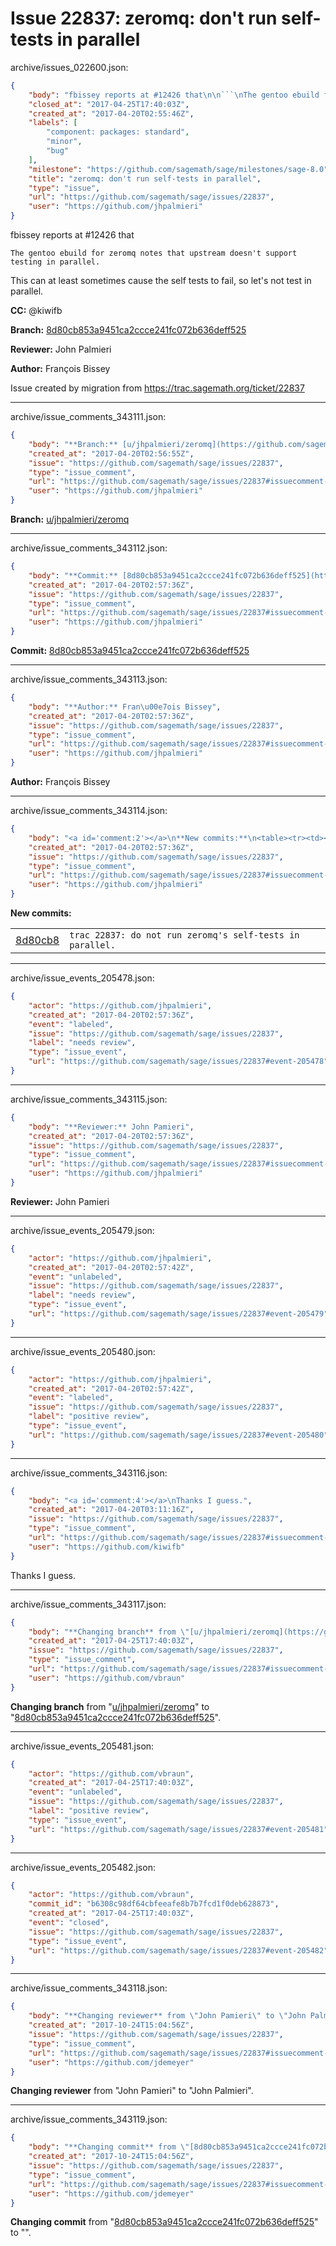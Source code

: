 # Issue 22837: zeromq: don't run self-tests in parallel

archive/issues_022600.json:
```json
{
    "body": "fbissey reports at #12426 that\n\n```\nThe gentoo ebuild for zeromq notes that upstream doesn't support testing in parallel. \n```\nThis can at least sometimes cause the self tests to fail, so let's not test in parallel.\n\n**CC:**  @kiwifb\n\n**Branch:** [8d80cb853a9451ca2ccce241fc072b636deff525](https://github.com/sagemath/sagetrac-mirror/commit/8d80cb853a9451ca2ccce241fc072b636deff525)\n\n**Reviewer:** John Palmieri\n\n**Author:** Fran\u00e7ois Bissey\n\nIssue created by migration from https://trac.sagemath.org/ticket/22837\n\n",
    "closed_at": "2017-04-25T17:40:03Z",
    "created_at": "2017-04-20T02:55:46Z",
    "labels": [
        "component: packages: standard",
        "minor",
        "bug"
    ],
    "milestone": "https://github.com/sagemath/sage/milestones/sage-8.0",
    "title": "zeromq: don't run self-tests in parallel",
    "type": "issue",
    "url": "https://github.com/sagemath/sage/issues/22837",
    "user": "https://github.com/jhpalmieri"
}
```
fbissey reports at #12426 that

```
The gentoo ebuild for zeromq notes that upstream doesn't support testing in parallel. 
```
This can at least sometimes cause the self tests to fail, so let's not test in parallel.

**CC:**  @kiwifb

**Branch:** [8d80cb853a9451ca2ccce241fc072b636deff525](https://github.com/sagemath/sagetrac-mirror/commit/8d80cb853a9451ca2ccce241fc072b636deff525)

**Reviewer:** John Palmieri

**Author:** François Bissey

Issue created by migration from https://trac.sagemath.org/ticket/22837





---

archive/issue_comments_343111.json:
```json
{
    "body": "**Branch:** [u/jhpalmieri/zeromq](https://github.com/sagemath/sagetrac-mirror/tree/u/jhpalmieri/zeromq)",
    "created_at": "2017-04-20T02:56:55Z",
    "issue": "https://github.com/sagemath/sage/issues/22837",
    "type": "issue_comment",
    "url": "https://github.com/sagemath/sage/issues/22837#issuecomment-343111",
    "user": "https://github.com/jhpalmieri"
}
```

**Branch:** [u/jhpalmieri/zeromq](https://github.com/sagemath/sagetrac-mirror/tree/u/jhpalmieri/zeromq)



---

archive/issue_comments_343112.json:
```json
{
    "body": "**Commit:** [8d80cb853a9451ca2ccce241fc072b636deff525](https://github.com/sagemath/sagetrac-mirror/commit/8d80cb853a9451ca2ccce241fc072b636deff525)",
    "created_at": "2017-04-20T02:57:36Z",
    "issue": "https://github.com/sagemath/sage/issues/22837",
    "type": "issue_comment",
    "url": "https://github.com/sagemath/sage/issues/22837#issuecomment-343112",
    "user": "https://github.com/jhpalmieri"
}
```

**Commit:** [8d80cb853a9451ca2ccce241fc072b636deff525](https://github.com/sagemath/sagetrac-mirror/commit/8d80cb853a9451ca2ccce241fc072b636deff525)



---

archive/issue_comments_343113.json:
```json
{
    "body": "**Author:** Fran\u00e7ois Bissey",
    "created_at": "2017-04-20T02:57:36Z",
    "issue": "https://github.com/sagemath/sage/issues/22837",
    "type": "issue_comment",
    "url": "https://github.com/sagemath/sage/issues/22837#issuecomment-343113",
    "user": "https://github.com/jhpalmieri"
}
```

**Author:** François Bissey



---

archive/issue_comments_343114.json:
```json
{
    "body": "<a id='comment:2'></a>\n**New commits:**\n<table><tr><td><a href=\"https://github.com/sagemath/sagetrac-mirror/commit/8d80cb853a9451ca2ccce241fc072b636deff525\">8d80cb8</a></td><td><code>trac 22837: do not run zeromq's self-tests in parallel.</code></td></tr></table>\n",
    "created_at": "2017-04-20T02:57:36Z",
    "issue": "https://github.com/sagemath/sage/issues/22837",
    "type": "issue_comment",
    "url": "https://github.com/sagemath/sage/issues/22837#issuecomment-343114",
    "user": "https://github.com/jhpalmieri"
}
```

<a id='comment:2'></a>
**New commits:**
<table><tr><td><a href="https://github.com/sagemath/sagetrac-mirror/commit/8d80cb853a9451ca2ccce241fc072b636deff525">8d80cb8</a></td><td><code>trac 22837: do not run zeromq's self-tests in parallel.</code></td></tr></table>




---

archive/issue_events_205478.json:
```json
{
    "actor": "https://github.com/jhpalmieri",
    "created_at": "2017-04-20T02:57:36Z",
    "event": "labeled",
    "issue": "https://github.com/sagemath/sage/issues/22837",
    "label": "needs review",
    "type": "issue_event",
    "url": "https://github.com/sagemath/sage/issues/22837#event-205478"
}
```



---

archive/issue_comments_343115.json:
```json
{
    "body": "**Reviewer:** John Pamieri",
    "created_at": "2017-04-20T02:57:36Z",
    "issue": "https://github.com/sagemath/sage/issues/22837",
    "type": "issue_comment",
    "url": "https://github.com/sagemath/sage/issues/22837#issuecomment-343115",
    "user": "https://github.com/jhpalmieri"
}
```

**Reviewer:** John Pamieri



---

archive/issue_events_205479.json:
```json
{
    "actor": "https://github.com/jhpalmieri",
    "created_at": "2017-04-20T02:57:42Z",
    "event": "unlabeled",
    "issue": "https://github.com/sagemath/sage/issues/22837",
    "label": "needs review",
    "type": "issue_event",
    "url": "https://github.com/sagemath/sage/issues/22837#event-205479"
}
```



---

archive/issue_events_205480.json:
```json
{
    "actor": "https://github.com/jhpalmieri",
    "created_at": "2017-04-20T02:57:42Z",
    "event": "labeled",
    "issue": "https://github.com/sagemath/sage/issues/22837",
    "label": "positive review",
    "type": "issue_event",
    "url": "https://github.com/sagemath/sage/issues/22837#event-205480"
}
```



---

archive/issue_comments_343116.json:
```json
{
    "body": "<a id='comment:4'></a>\nThanks I guess.",
    "created_at": "2017-04-20T03:11:16Z",
    "issue": "https://github.com/sagemath/sage/issues/22837",
    "type": "issue_comment",
    "url": "https://github.com/sagemath/sage/issues/22837#issuecomment-343116",
    "user": "https://github.com/kiwifb"
}
```

<a id='comment:4'></a>
Thanks I guess.



---

archive/issue_comments_343117.json:
```json
{
    "body": "**Changing branch** from \"[u/jhpalmieri/zeromq](https://github.com/sagemath/sagetrac-mirror/tree/u/jhpalmieri/zeromq)\" to \"[8d80cb853a9451ca2ccce241fc072b636deff525](https://github.com/sagemath/sagetrac-mirror/commit/8d80cb853a9451ca2ccce241fc072b636deff525)\".",
    "created_at": "2017-04-25T17:40:03Z",
    "issue": "https://github.com/sagemath/sage/issues/22837",
    "type": "issue_comment",
    "url": "https://github.com/sagemath/sage/issues/22837#issuecomment-343117",
    "user": "https://github.com/vbraun"
}
```

**Changing branch** from "[u/jhpalmieri/zeromq](https://github.com/sagemath/sagetrac-mirror/tree/u/jhpalmieri/zeromq)" to "[8d80cb853a9451ca2ccce241fc072b636deff525](https://github.com/sagemath/sagetrac-mirror/commit/8d80cb853a9451ca2ccce241fc072b636deff525)".



---

archive/issue_events_205481.json:
```json
{
    "actor": "https://github.com/vbraun",
    "created_at": "2017-04-25T17:40:03Z",
    "event": "unlabeled",
    "issue": "https://github.com/sagemath/sage/issues/22837",
    "label": "positive review",
    "type": "issue_event",
    "url": "https://github.com/sagemath/sage/issues/22837#event-205481"
}
```



---

archive/issue_events_205482.json:
```json
{
    "actor": "https://github.com/vbraun",
    "commit_id": "b6308c98df64cbfeeafe8b7b7fcd1f0deb628873",
    "created_at": "2017-04-25T17:40:03Z",
    "event": "closed",
    "issue": "https://github.com/sagemath/sage/issues/22837",
    "type": "issue_event",
    "url": "https://github.com/sagemath/sage/issues/22837#event-205482"
}
```



---

archive/issue_comments_343118.json:
```json
{
    "body": "**Changing reviewer** from \"John Pamieri\" to \"John Palmieri\".",
    "created_at": "2017-10-24T15:04:56Z",
    "issue": "https://github.com/sagemath/sage/issues/22837",
    "type": "issue_comment",
    "url": "https://github.com/sagemath/sage/issues/22837#issuecomment-343118",
    "user": "https://github.com/jdemeyer"
}
```

**Changing reviewer** from "John Pamieri" to "John Palmieri".



---

archive/issue_comments_343119.json:
```json
{
    "body": "**Changing commit** from \"[8d80cb853a9451ca2ccce241fc072b636deff525](https://github.com/sagemath/sagetrac-mirror/commit/8d80cb853a9451ca2ccce241fc072b636deff525)\" to \"\".",
    "created_at": "2017-10-24T15:04:56Z",
    "issue": "https://github.com/sagemath/sage/issues/22837",
    "type": "issue_comment",
    "url": "https://github.com/sagemath/sage/issues/22837#issuecomment-343119",
    "user": "https://github.com/jdemeyer"
}
```

**Changing commit** from "[8d80cb853a9451ca2ccce241fc072b636deff525](https://github.com/sagemath/sagetrac-mirror/commit/8d80cb853a9451ca2ccce241fc072b636deff525)" to "".

